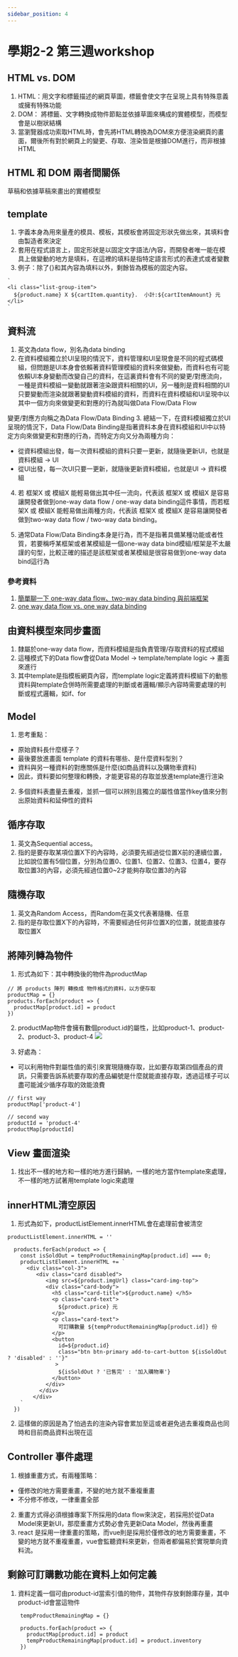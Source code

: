 ```yaml
---
sidebar_position: 4
---
```


# 學期2-2 第三週workshop


## HTML vs. DOM 
1. HTML：用文字和標籤描述的網頁草圖，標籤會使文字在呈現上具有特殊意義或擁有特殊功能
2. DOM： 將標籤、文字轉換成物件節點並依據草圖來構成的實體模型，而模型會是以樹狀結構
3. 當瀏覽器成功索取HTML時，會先將HTML轉換為DOM來方便渲染網頁的畫面，爾後所有對於網頁上的變更、存取、渲染皆是根據DOM進行，而非根據HTML

## HTML 和 DOM 兩者間關係
草稿和依據草稿來畫出的實體模型


## template 
1. 字義本身為用來量產的模具、模板，其模板會將固定形狀先做出來，其填料會由製造者來決定
2. 套用在程式語言上，固定形狀是以固定文字語法/內容，而開發者唯一能在模具上做變動的地方是填料，在這裡的填料是指特定語言形式的表達式或者變數
3. 例子：除了{}和其內容為填料以外，剩餘皆為模板的固定內容。
```
`
<li class="list-group-item">
  ${product.name} X ${cartItem.quantity}.  小計:${cartItemAmount} 元
</li>
`
```


## 資料流
1. 英文為data flow，別名為data binding
2. 在資料模組獨立於UI呈現的情況下，資料管理和UI呈現會是不同的程式碼模組，但問題是UI本身會依賴著資料管理模組的資料來做變動，而資料也有可能依賴UI本身變動而改變自己的資料，在這裏資料會有不同的變更/對應流向，一種是資料模組一變動就跟著渲染跟資料相關的UI，另一種則是資料相關的UI只要變動而渲染就跟著變動資料模組的資料，而資料在資料模組和UI呈現中以其中一個方向來做變更和對應的行為就叫做Data Flow/Data Flow

變更/對應方向稱之為Data Flow/Data Binding
3. 總結一下，在資料模組獨立於UI呈現的情況下，Data Flow/Data Binding是指著資料本身在資料模組和UI中以特定方向來做變更和對應的行為，而特定方向又分為兩種方向：
 - 從資料模組出發，每一次資料模組的資料只要一更新，就隨後更新UI，也就是資料模組 -> UI
 - 從UI出發，每一次UI只要一更新，就隨後更新資料模組，也就是UI -> 資料模組

4. 若 框架X 或 模組X 能輕易做出其中任一流向，代表該 框架X 或 模組X 是容易讓開發者做到one-way data flow / one-way data binding這件事情，而若框架X 或 模組X 能輕易做出兩種方向，代表該 框架X 或 模組X 是容易讓開發者做到two-way data flow / two-way data binding。

5. 通常Data Flow/Data Binding本身是行為，而不是指著具備某種功能或者性質，若要稱呼某框架或者某模組是一個one-way data bind模組/框架是不太嚴謹的句型，比較正確的描述是該框架或者某模組是很容易做到one-way data bind這行為

### 參考資料
1. [簡單聊一下 one-way data flow、two-way data binding 與前端框架](https://devs.tw/post/40)
2. [one way data flow vs. one way data binding](https://reactjs.org/docs/thinking-in-react.html)



## 由資料模型來同步畫面
1. 隸屬於one-way data flow，而資料模組是指負責管理/存取資料的程式模組
2. 這種模式下的Data flow會從Data Model -> template/template logic -> 畫面 來進行
3. 其中template是指模板網頁內容，而template logic定義將資料模組下的動態資料與template合併時所需要處理的判斷或者邏輯/顯示內容時需要處理的判斷或程式邏輯，如if、for



## Model
1. 思考重點：
  - 原始資料長什麼樣子？
  - 最後要放進畫面 template 的資料有哪些、是什麼資料型別？
  - 資料與另一種資料的對應關係是什麼(如商品資料以及購物車資料)
  - 因此，資料要如何整理和轉換，才能更容易的存取並放進template進行渲染
2. 多個資料表盡量去重複，並抓一個可以辨別且獨立的屬性值當作key值來分割出原始資料和延伸性的資料

## 循序存取
1. 英文為Sequential access。
2. 指的是要存取某項位置X下的內容時，必須要先經過從位置X前的連續位置，比如說位置有5個位置，分別為位置0、位置1、位置2、位置3、位置4，要存取位置3的內容，必須先經過位置0~2才能夠存取位置3的內容


## 隨機存取
1. 英文為Random Access，而Random在英文代表著隨機、任意
2. 指的是存取位置X下的內容時，不需要經過任何非位置X的位置，就能直接存取位置X


## 將陣列轉為物件
1. 形式為如下：其中轉換後的物件為productMap
```
// 將 products 陣列 轉換成 物件格式的資料，以方便存取
productMap = {}
products.forEach(product => {
  productMap[product.id] = product
})
```

2. productMap物件會擁有數個product.id的屬性，比如product-1、product-2、product-3、product-4
![](https://res.cloudinary.com/dqfxgtyoi/image/upload/v1636390157/blog/week3workshop/objectResult_h2k6ob.png)

3. 好處為：
  - 可以利用物件對屬性值的索引來實現隨機存取，比如要存取第四個產品的資訊，只需要告訴系統要存取的產品編號是什麼就能直接存取，透過這樣子可以盡可能減少循序存取的效能浪費
  ```
  // first way
  productMap['product-4']
  
  // second way
  productId = 'product-4'
  productMap[productId]
  ```
  

## View 畫面渲染
1. 找出不一樣的地方和一樣的地方進行歸納，一樣的地方當作template來處理，不一樣的地方試著用template logic來處理

## innerHTML清空原因
1. 形式為如下，productListElement.innerHTML會在處理前會被清空
```
productListElement.innerHTML = ''
  
  products.forEach(product => {
    const isSoldOut = tempProductRemainingMap[product.id] === 0;
    productListElement.innerHTML += `
      <div class="col-3">
         <div class="card disabled">
            <img src=${product.imgUrl} class="card-img-top">
            <div class="card-body">
              <h5 class="card-title">${product.name} </h5>
              <p class="card-text">
                ${product.price} 元
              </p>
              <p class="card-text">
                可訂購數量 ${tempProductRemainingMap[product.id]} 份
              </p>
              <button
                id=${product.id}
                class="btn btn-primary add-to-cart-button ${isSoldOut ? 'disabled' : ''}"
               >
                ${isSoldOut ? '已售完' : '加入購物車'}
              </button>
            </div>
          </div>
        </div>
    `
  })
```

2. 這樣做的原因是為了怕過去的渲染內容會累加至這或者避免過去重複商品也同時和目前商品資料出現在這



## Controller 事件處理
1. 根據重畫方式，有兩種策略：
  - 僅修改的地方需要重畫，不變的地方就不重複重畫
  - 不分修不修改，一律重畫全部
2. 重畫方式得必須根據專案下所採用的data flow來決定，若採用於從Data Model來更新UI，那麼重畫方式勢必會先更新Data Model，然後再重畫
3. react 是採用一律重畫的策略，而vue則是採用於僅修改的地方需要重畫，不變的地方就不重複重畫，vue會監聽資料來更新，但兩者都偏易於實現單向資料流。

## 剩餘可訂購數功能在資料上如何定義
1. 資料定義一個可由product-id當索引值的物件，其物件存放剩餘庫存量，其中product-id會當這物件
```
    tempProductRemainingMap = {}

    products.forEach(product => {
      productMap[product.id] = product
      tempProductRemainingMap[product.id] = product.inventory
    })
    
```